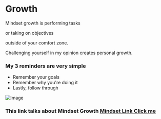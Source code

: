 # Growth 
 Mindset growth is performing tasks
 
 or taking on objectives
 
 outside of your comfort zone.
 
 Challenging yourself in my opinion creates personal growth.   
### My 3 reminders are very simple 
* Remember your goals
* Remember why you're doing it 
* Lastly, follow through
  
![image](https://sites.dartmouth.edu/learning/files/2017/05/Growth-Mindset_Copyright-Big-Change1.jpg)



### This link talks about Mindset Growth [Mindset Link Click me](https://www.wgu.edu/blog/what-is-growth-mindset-8-steps-develop-one1904.html)